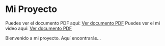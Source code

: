 # Mi Proyecto

Puedes ver el documento PDF aquí: [Ver documento PDF](https://github.com/1Ever7/001/blob/master/Documentacion/proyecto.pdf)
Puedes ver el mi video aquí: [Ver documento PDF](https://youtu.be/7yO2J12FOoA?si=dELUdh6YV48ffDuM)

Bienvenido a mi proyecto. Aquí encontrarás...
